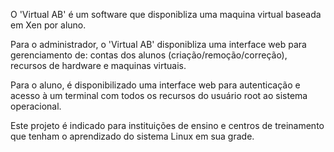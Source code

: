 O 'Virtual AB' é um software que disponibliza uma maquina virtual baseada em Xen por aluno.

Para o administrador, o 'Virtual AB' disponibliza uma interface web para gerenciamento de: contas dos alunos (criação/remoção/correção), recursos de hardware e maquinas virtuais.

Para o aluno, é disponibilizado uma interface web para autenticação e acesso à um terminal com todos os recursos do usuário root ao sistema operacional.

Este projeto é indicado para instituições de ensino e centros de treinamento que tenham o aprendizado do sistema Linux em sua grade.



